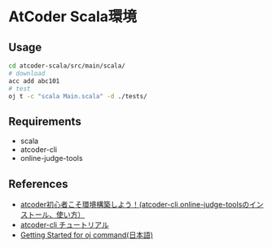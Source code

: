 # AtCoder Scala環境

## Usage

```sh
cd atcoder-scala/src/main/scala/
# download
acc add abc101
# test
oj t -c "scala Main.scala" -d ./tests/
```

## Requirements

- scala
- atcoder-cli
- online-judge-tools

## References

- [atcoder初心者こそ環境構築しよう！(atcoder-cli,online-judge-toolsのインストール、使い方）](https://qiita.com/Adaachill/items/3d4ddad56c5c2cc372cd)
- [atcoder-cli チュートリアル](http://tatamo.81.la/blog/2018/12/07/atcoder-cli-tutorial/)
- [Getting Started for oj command(日本語)](https://github.com/online-judge-tools/oj/blob/master/docs/getting-started.ja.md)